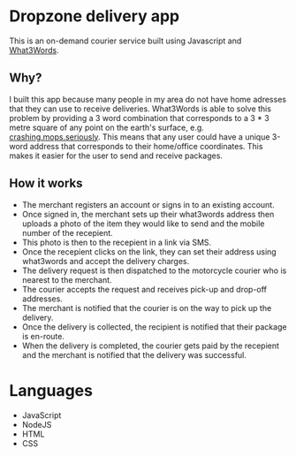 # Dropzone delivery app
This is an on-demand courier service built using Javascript and [What3Words](https://what3words.com/).

## Why?
I built this app because many people in my area do not have home adresses that they can use to receive deliveries.
What3Words is able to solve this problem by providing a 3 word combination that corresponds to a 3 * 3 metre square of any point on the earth's surface, e.g. [crashing.mops.seriously](https://what3words.com/crashing.mops.seriously).
This means that any user could have a unique 3-word address that corresponds to their home/office coordinates.
This makes it easier for the user to send and receive packages.

## How it works
* The merchant registers an account or signs in to an existing account.
* Once signed in, the merchant sets up their what3words address then uploads a photo of the item they would like to send and the mobile number of the recepient.
* This photo is then to the recepient in a link via SMS.
* Once the recepient clicks on the link, they can set their address using what3words and accept the delivery charges.
* The delivery request is then dispatched to the motorcycle courier who is nearest to the merchant.
* The courier accepts the request and receives pick-up and drop-off addresses.
* The merchant is notified that the courier is on the way to pick up the delivery.
* Once the delivery is collected, the recipient is notified that their package is en-route.
* When the delivery is completed, the courier gets paid by the recepient and the merchant is notified that the delivery was successful.

# Languages
* JavaScript
* NodeJS
* HTML
* CSS

